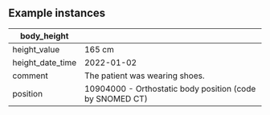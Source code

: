 ## Example instances

| body_height      |                                                  |
|------------------|--------------------------------------------------|
| height_value     | 165 cm                                           |
| height_date_time | 2022-01-02                                       |
| comment          | The patient was wearing shoes.                   |
| position         | 10904000 - Orthostatic body position (code by SNOMED CT) |


